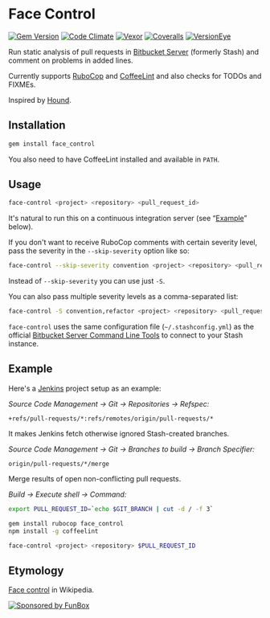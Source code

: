 # Face Control

[![Gem Version](https://img.shields.io/gem/v/face_control.svg)](https://rubygems.org/gems/face_control)
[![Code Climate](https://img.shields.io/codeclimate/github/vassilevsky/face_control.svg)](https://codeclimate.com/github/vassilevsky/face_control/code)
[![Vexor](https://ci.vexor.io/projects/126da196-c8e6-46f0-8bc7-b5f8f4b49732/status.svg)](https://ci.vexor.io/ui/projects/126da196-c8e6-46f0-8bc7-b5f8f4b49732/builds)
[![Coveralls](https://img.shields.io/coveralls/vassilevsky/face_control.svg)](https://coveralls.io/github/vassilevsky/face_control)
[![VersionEye](https://img.shields.io/versioneye/d/ruby/face_control.svg)](https://www.versioneye.com/ruby/face_control)

Run static analysis of pull requests in [Bitbucket Server][] (formerly Stash)
and comment on problems in added lines.

Currently supports [RuboCop][] and [CoffeeLint][] and also checks for
TODOs and FIXMEs.

Inspired by [Hound][].

## Installation

```bash
gem install face_control
```

You also need to have CoffeeLint installed and available in `PATH`.

## Usage

```bash
face-control <project> <repository> <pull_request_id>
```

It's natural to run this on a continuous integration server (see “[Example](#example)” below).

If you don't want to receive RuboCop comments with certain severity level,
pass the severity in the `--skip-severity` option like so:

```bash
face-control --skip-severity convention <project> <repository> <pull_request_id>
```

Instead of `--skip-severity` you can use just `-S`.

You can also pass multiple severity levels as a comma-separated list:

```bash
face-control -S convention,refactor <project> <repository> <pull_request_id>
```

`face-control` uses the same configuration file (`~/.stashconfig.yml`)
as the official [Bitbucket Server Command Line Tools][]
to connect to your Stash instance.

## Example

Here's a [Jenkins][] project setup as an example:

_Source Code Management → Git → Repositories → Refspec:_

```
+refs/pull-requests/*:refs/remotes/origin/pull-requests/*
```

It makes Jenkins fetch otherwise ignored Stash-created branches.

_Source Code Management → Git → Branches to build → Branch Specifier:_

```
origin/pull-requests/*/merge
```

Merge results of open non-conflicting pull requests.

_Build → Execute shell → Command:_

```bash
export PULL_REQUEST_ID=`echo $GIT_BRANCH | cut -d / -f 3`

gem install rubocop face_control
npm install -g coffeelint

face-control <project> <repository> $PULL_REQUEST_ID
```

## Etymology

[Face control][] in Wikipedia.

[![Sponsored by FunBox](https://funbox.ru/badges/sponsored_by_funbox_centered.svg)](https://funbox.ru)

[Hound]: https://houndci.com
[Bitbucket Server]: https://www.atlassian.com/software/bitbucket/server
[Bitbucket Server Command Line Tools]: https://bitbucket.org/atlassian/bitbucket-server-cli
[RuboCop]: http://batsov.com/rubocop/
[CoffeeLint]: http://www.coffeelint.org
[Jenkins]: http://jenkins-ci.org
[Face control]: http://en.wikipedia.org/wiki/Face_control
